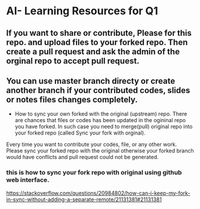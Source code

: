 # AI- Learning Resources for Q1
## If you want to share or contribute, Please for this repo. and upload files to your forked repo. Then create a pull request and ask the admin of the orginal repo to accept pull request.
## You can use master branch directy or create another branch if your contributed codes, slides or notes files changes completely.

* How to sync your own forked with the original (upstream) repo.
There are chances that files or codes has been updated in the ogininal repo you have forked. In such case you need to merge(pull) original repo into your forked repo (called Sync your fork with orginal).

Every time you want to contribute your codes, file, or any other work. Please sync your forked repo with the original otherwise your forked branch would have conflicts and pull request could not be generated.

### this is how to sync your fork repo with original using github web interface.
https://stackoverflow.com/questions/20984802/how-can-i-keep-my-fork-in-sync-without-adding-a-separate-remote/21131381#21131381
